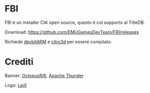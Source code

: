 # FBI

FBI è un installer CIA open source, questo è col supporto al TitleDB.

Download: https://github.com/EMUGamesDevTeam/FBI/releases

Richiede [devkitARM](http://sourceforge.net/projects/devkitpro/files/devkitARM/) e [citro3d](https://github.com/EMUGamesDevTeam/citro3d) per essere compilato.

# Crediti

Banner: [OctopusRift](http://gbatemp.net/members/octopusrift.356526/), [Apache Thunder](https://gbatemp.net/members/apache-thunder.105648/)

Logo: [LeiX](https://www.youtube.com/LeiX_21)